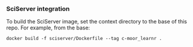 ### SciServer integration

To build the SciServer image, set the context directory to the base of this repo. For example, from the base:

```
docker build -f sciserver/Dockerfile --tag c-moor_learnr .
```
